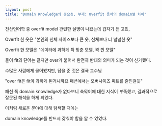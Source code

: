 ```yaml
---
layout: post
title: "Domain Knowledge의 중요성, 부제: Overfit 용어의 domain별 차이"
---
```


전산언어학 중 overfit model 관련한 설명이 나왔는데 갑자기 든 고민,

Overfit 한 옷은 "본인의 신체 사이즈보다 큰 옷, 신체보다 더 널널한 옷"

Overfit 한 모델은 "데이터에 과하게 꽉 맞춘 모델, 꽉 낀 모델"

둘이 fit의 단어는 같지만 over가 붙어서 완전히 반대의 의미가 되는 것이 신기했다.

수많은 사람에게 물어봤지만, 답을 준 것은 결국 교수님

"over fit은 fit이 과하게 된거니까요 패션에서는 오버사이즈 피트를 줄인걸듯"

패션 쪽 domain knowledge가 없다보니 축약어에 대한 지식이 부족했고, 결과적으로 잘못된 해석을 하게 되었다.

이처럼 새로운 분야에 대해 탐색할 때에는

domain knowledge를 반드시 갖춰야 함을 알 수 있었다.
